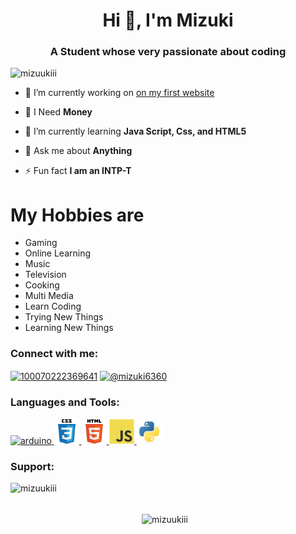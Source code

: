 <h1 align="center">Hi 👋, I'm Mizuki</h1>
<h3 align="center">A Student whose very passionate about coding</h3>

<p align="left"> <img src="https://komarev.com/ghpvc/?username=mizuukiii&label=Profile%20views&color=0e75b6&style=flat" alt="mizuukiii" /> </p>

- 🔭 I’m currently working on [on my first website](https://mizuukiii.github.io/Website/)

- 🤝 I Need **Money**

- 🌱 I’m currently learning **Java Script, Css, and HTML5**

- 💬 Ask me about **Anything**

- ⚡ Fun fact **I am an INTP-T**

# My Hobbies are
- Gaming
- Online Learning
- Music
- Television
- Cooking
- Multi Media
- Learn Coding
- Trying New Things
- Learning New Things

<h3 align="left">Connect with me:</h3>
<p align="left">
<a href="https://fb.com/100070222369641" target="blank"><img align="center" src="https://raw.githubusercontent.com/rahuldkjain/github-profile-readme-generator/master/src/images/icons/Social/facebook.svg" alt="100070222369641" height="30" width="40" /></a>
<a href="https://www.youtube.com/c/@mizuki6360" target="blank"><img align="center" src="https://raw.githubusercontent.com/rahuldkjain/github-profile-readme-generator/master/src/images/icons/Social/youtube.svg" alt="@mizuki6360" height="30" width="40" /></a>
</p>

<h3 align="left">Languages and Tools:</h3>
<p align="left"> <a href="https://www.arduino.cc/" target="_blank" rel="noreferrer"> <img src="https://cdn.worldvectorlogo.com/logos/arduino-1.svg" alt="arduino" width="40" height="40"/> </a> <a href="https://www.w3schools.com/css/" target="_blank" rel="noreferrer"> <img src="https://raw.githubusercontent.com/devicons/devicon/master/icons/css3/css3-original-wordmark.svg" alt="css3" width="40" height="40"/> </a> <a href="https://www.w3.org/html/" target="_blank" rel="noreferrer"> <img src="https://raw.githubusercontent.com/devicons/devicon/master/icons/html5/html5-original-wordmark.svg" alt="html5" width="40" height="40"/> </a> <a href="https://developer.mozilla.org/en-US/docs/Web/JavaScript" target="_blank" rel="noreferrer"> <img src="https://raw.githubusercontent.com/devicons/devicon/master/icons/javascript/javascript-original.svg" alt="javascript" width="40" height="40"/> </a> <a href="https://www.python.org" target="_blank" rel="noreferrer"> <img src="https://raw.githubusercontent.com/devicons/devicon/master/icons/python/python-original.svg" alt="python" width="40" height="40"/> </a> </p>

<h3 align="left">Support:</h3>
<p><a href="https://ko-fi.com/mizuukiii"> <img align="left" src="https://cdn.ko-fi.com/cdn/kofi3.png?v=3" height="50" width="210" alt="mizuukiii" /></a></p><br><br>

<p><img align="center" src="https://github-readme-stats.vercel.app/api/top-langs?username=mizuukiii&show_icons=true&theme=tokyonight&locale=en&layout=compact" alt="mizuukiii" /></p>
